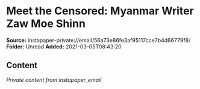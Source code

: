 # Meet the Censored: Myanmar Writer Zaw Moe Shinn

**Source:** instapaper-private://email/56a73e86fe3af95117cce7b4d66779f8/
**Folder:** Unread
**Added:** 2021-03-05T08:43:20




## Content
*Private content from instapaper_email*
